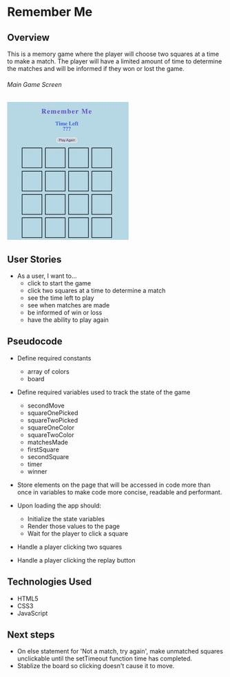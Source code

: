 # Remember Me

## Overview

This is a memory game where the player will choose two squares at a time to make a match. The player will have a limited amount of time to determine the matches and will be informed if they won or lost the game.

###### Main Game Screen

![mainGameBoard](imgs/mainGameboardRM.png)

## User Stories

- As a user, I want to...
  - click to start the game
  - click two squares at a time to determine a match
  - see the time left to play
  - see when matches are made
  - be informed of win or loss
  - have the ability to play again

## Pseudocode

- Define required constants
  - array of colors
  - board

- Define required variables used to track the state of the game
  - secondMove
  - squareOnePicked
  - squareTwoPicked
  - squareOneColor
  - squareTwoColor
  - matchesMade
  - firstSquare
  - secondSquare
  - timer
  - winner

- Store elements on the page that will be accessed in code more than once in variables to make code more concise, readable and performant.
- Upon loading the app should:
  - Initialize the state variables
  - Render those values to the page
  - Wait for the player to click a square
- Handle a player clicking two squares
- Handle a player clicking the replay button

## Technologies Used

- HTML5
- CSS3
- JavaScript

## Next steps

- On else statement for 'Not a match, try again', make unmatched squares unclickable until the setTimeout function time has completed.
- Stablize the board so clicking doesn't cause it to move.

